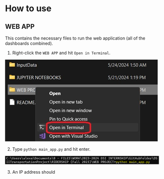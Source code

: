 # How to use
## WEB APP
This contains the necessary files to run the web application (all of the dashboards combined).
1. Right-click the `WEB APP` and hit `Open in Terminal`.

![How to open in in terminal](../VIDEO%20TUTORIALS/_img/RidershipREADME_1.jpg)

2. Type `python main_app.py` and hit enter.

![How to run python program.](../VIDEO%20TUTORIALS/_img/RidershipREADME_2.png)

3. An IP address should 
